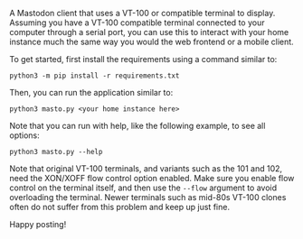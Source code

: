 A Mastodon client that uses a VT-100 or compatible terminal to display. Assuming you have a VT-100 compatible terminal connected to your computer through a serial port, you can use this to interact with your home instance much the same way you would the web frontend or a mobile client.

To get started, first install the requirements using a command similar to:

```
python3 -m pip install -r requirements.txt
```

Then, you can run the application similar to:

```
python3 masto.py <your home instance here>
```

Note that you can run with help, like the following example, to see all options:

```
python3 masto.py --help
```

Note that original VT-100 terminals, and variants such as the 101 and 102, need the XON/XOFF flow control option enabled. Make sure you enable flow control on the terminal itself, and then use the `--flow` argument to avoid overloading the terminal. Newer terminals such as mid-80s VT-100 clones often do not suffer from this problem and keep up just fine.

Happy posting!
